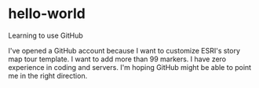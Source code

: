 # hello-world
Learning to use GitHub

I've opened a GitHub account because I want to customize ESRI's story map tour template. I want to add more than 99 markers. I have zero experience in coding and servers. I'm hoping GitHub might be able to point me in the right direction.
